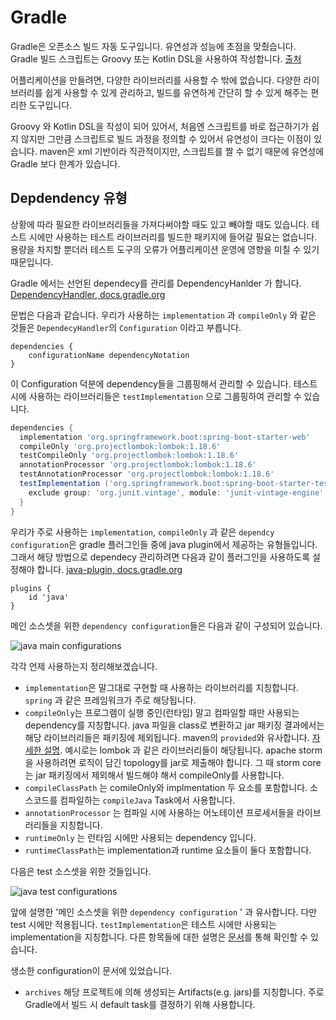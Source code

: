 # Gradle
Gradle은 오픈소스 빌드 자동 도구입니다. 유연성과 성능에 초점을 맞췄습니다. Gradle 빌드 스크립트는 Groovy 또는 Kotlin DSL을 사용하여 작성합니다. [출처](https://docs.gradle.org/current/userguide/userguide.html)

어플리케이션을 만들려면, 다양한 라이브러리를 사용할 수 밖에 없습니다. 다양한 라이브러리를 쉽게 사용할 수 있게 관리하고, 빌드를 유연하게 간단히 할 수 있게 해주는 편리한 도구입니다.

Groovy 와 Kotlin DSL을 작성이 되어 있어서, 처음엔 스크립트를 바로 접근하기가 쉽지 않지만 그만큼 스크립트로 빌드 과정을 정의할 수 있어서 유연성이 크다는 이점이 있습니다. maven은 xml 기반이라 직관적이지만, 스크립트를 짤 수 없기 때문에 유연성에 Gradle 보다 한계가 있습니다.


## Depdendency 유형

상황에 따라 필요한 라이브러리들을 가져다써야할 때도 있고 빼야할 때도 있습니다. 테스트 시에만 사용하는 테스트 라이브러리를 빌드한 패키지에 들어갈 필요는 없습니다. 용량을 차지할 뿐더러 테스트 도구의 오류가 어플리케이션 운영에 영향을 미칠 수 있기 때문입니다.

Gradle 에서는 선언된 dependecy를 관리를 DependencyHanlder 가 합니다. [DependencyHandler, docs.gradle.org](https://docs.gradle.org/current/dsl/org.gradle.api.artifacts.dsl.DependencyHandler.html) 

문법은 다음과 같습니다. 우리가 사용하는 `implementation` 과 `compileOnly` 와 같은 것들은 `DependecyHandler`의 `Configuration` 이라고 부릅니다. 

```
dependencies {
    configurationName dependencyNotation
}
```


이 Configuration 덕분에 dependency들을 그룹핑해서 관리할 수 있습니다. 테스트 시에 사용하는 라이브러리들은 `testImplementation` 으로 그룹핑하여 관리할 수 있습니다. 

```gradle
dependencies {
  implementation 'org.springframework.boot:spring-boot-starter-web'
  compileOnly 'org.projectlombok:lombok:1.18.6'
  testCompileOnly 'org.projectlombok:lombok:1.18.6'
  annotationProcessor 'org.projectlombok:lombok:1.18.6' 
  testAnnotationProcessor 'org.projectlombok:lombok:1.18.6' 
  testImplementation ('org.springframework.boot:spring-boot-starter-test'){
    exclude group: 'org.junit.vintage', module: 'junit-vintage-engine'
  }
}
```

우리가 주로 사용하는 `implementation`, `compileOnly` 과 같은 `dependcy configuration`은 gradle 플러그인들 중에 java plugin에서 제공하는 유형들입니다.  그래서 해당 방법으로 dependecy 관리하려면 다음과 같이 플러그인을 사용하도록 설정해야 합니다. [java-plugin, docs.gradle.org](https://docs.gradle.org/current/userguide/java_plugin.html#java_plugin)

```
plugins {
    id 'java'
}
```



메인 소스셋을 위한 `dependency configuration`들은 다음과 같이 구성되어 있습니다.



![java main configurations](https://docs.gradle.org/current/userguide/img/java-main-configurations.png)





각각 언제 사용하는지 정리해보겠습니다.

- `implementation`은 말그대로 구현할 때 사용하는 라이브러리를 지칭합니다. `spring` 과 같은 프레임워크가 주로 해당됩니다.
- `compileOnly`는 프로그램이 실행 중인(런타임) 말고 컴파일할 때만 사용되는 dependency를 지칭합니다. java 파일을 class로 변환하고 jar 패키징 결과에서는 해당 라이브러리들은 패키징에 제외됩니다. maven의 `provided`와 유사합니다. [자세한 설명](https://blog.gradle.org/introducing-compile-only-dependencies). 예시로는 lombok 과 같은 라이브러리들이 해당됩니다. apache storm 을 사용하려면 로직이 담긴 topology를 jar로 제출해야 합니다. 그 때 storm core 는 jar 패키징에서 제외해서 빌드해야 해서 compileOnly를 사용합니다.
- `compileClassPath` 는 comileOnly와 implmentation 두 요소를 포함합니다. 소스코드를 컴파일하는 `compileJava` Task에서 사용합니다. 
- `annotationProcessor` 는 컴파일 시에 사용하는 어노테이션 프로세서들을 라이브러리들을 지칭합니다.
- `runtimeOnly` 는 런타임 시에만 사용되는 dependency 입니다.
- `runtimeClassPath`는 implementation과 runtime 요소들이 둘다 포함합니다.



 다음은 test 소스셋을 위한 것들입니다.

![java test configurations](https://docs.gradle.org/current/userguide/img/java-test-configurations.png)



앞에 설명한 '메인 소스셋을 위한 `dependency configuration` ' 과 유사합니다. 다만 test 시에만 적용됩니다. `testImplementation`은 테스트 시에만 사용되는 implementation을 지칭합니다. 다른 항목들에 대한 설명은 [문서](https://docs.gradle.org/current/userguide/java_plugin.html#tab:configurations)를 통해 확인할 수 있습니다.

생소한 configuration이 문서에 있었습니다.

- `archives` 해당 프로젝트에 의해 생성되는 Artifacts(e.g. jars)를 지칭합니다. 주로 Gradle에서 빌드 시 default task를 결정하기 위해 사용합니다.

  







